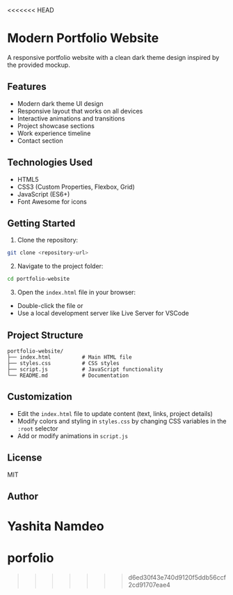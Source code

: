 <<<<<<< HEAD
# Modern Portfolio Website

A responsive portfolio website with a clean dark theme design inspired by the provided mockup.

## Features

- Modern dark theme UI design
- Responsive layout that works on all devices
- Interactive animations and transitions
- Project showcase sections
- Work experience timeline
- Contact section

## Technologies Used

- HTML5
- CSS3 (Custom Properties, Flexbox, Grid)
- JavaScript (ES6+)
- Font Awesome for icons

## Getting Started

1. Clone the repository:
```bash
git clone <repository-url>
```

2. Navigate to the project folder:
```bash
cd portfolio-website
```

3. Open the `index.html` file in your browser:
- Double-click the file or
- Use a local development server like Live Server for VSCode

## Project Structure

```
portfolio-website/
├── index.html          # Main HTML file
├── styles.css          # CSS styles
├── script.js           # JavaScript functionality
└── README.md           # Documentation
```

## Customization

- Edit the `index.html` file to update content (text, links, project details)
- Modify colors and styling in `styles.css` by changing CSS variables in the `:root` selector
- Add or modify animations in `script.js`

## License

MIT

## Author

Yashita Namdeo 
=======
# porfolio
>>>>>>> d6ed30f43e740d9120f5ddb56ccf2cd91707eae4
